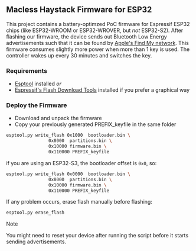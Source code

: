 ## Macless Haystack Firmware for ESP32

This project contains a battery-optimzed PoC firmware for Espressif ESP32 chips (like ESP32-WROOM or ESP32-WROVER, but _not_ ESP32-S2).
After flashing our firmware, the device sends out Bluetooth Low Energy advertisements such that it can be found by [Apple's Find My network](https://developer.apple.com/find-my/).
This firmware consumes slightly more power when more than 1 key is used. The controller wakes up every 30 minutes and switches the key.

### Requirements

- [Esptool](https://docs.espressif.com/projects/esptool/en/latest/esp32/installation.html) installed *or*
- [Espressif's Flash Download Tools](https://www.espressif.com/en/support/download/other-tools) installed if you prefer a graphical way

### Deploy the Firmware

- Download and unpack the firmware
- Copy your previously generated PREFIX_keyfile in the same folder 

```bash
esptool.py write_flash 0x1000  bootloader.bin \
                0x8000  partitions.bin \
                0x10000 firmware.bin \
                0x110000 PREFIX_keyfile
```

if you are using an ESP32-S3, the bootloader offset is `0x0`, so:

```bash
esptool.py write_flash 0x0000  bootloader.bin \
                0x8000  partitions.bin \
                0x10000 firmware.bin \
                0x110000 PREFIX_keyfile
```

If any problem occurs, erase flash manually before flashing:

```bash
esptool.py erase_flash
```

> [!NOTE]  
> You might need to reset your device after running the script before it starts sending advertisements.
